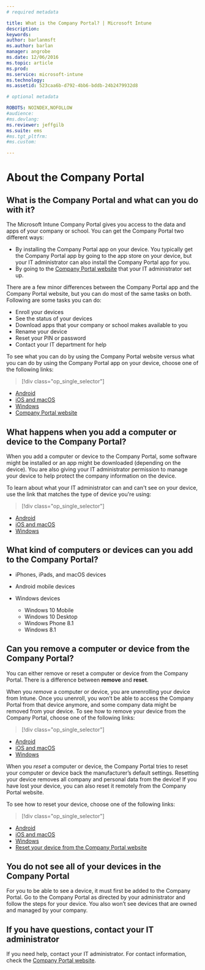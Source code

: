 ```yaml
---
# required metadata

title: What is the Company Portal? | Microsoft Intune
description:
keywords:
author: barlanmsftms.author: barlan
manager: angrobe
ms.date: 12/06/2016
ms.topic: article
ms.prod:
ms.service: microsoft-intune
ms.technology:
ms.assetid: 523caa6b-d792-4bb6-bddb-24b2479932d8

# optional metadata

ROBOTS: NOINDEX,NOFOLLOW
#audience:
#ms.devlang:
ms.reviewer: jeffgilb
ms.suite: ems
#ms.tgt_pltfrm:
#ms.custom:

---
```


# About the Company Portal

## What is the Company Portal and what can you do with it?
The Microsoft Intune Company Portal gives you access to the data and apps of your company or school. You can get the Company Portal two different ways:

- By installing the Company Portal app on your device. You typically get the Company Portal app by going to the app store on your device, but your IT administrator can also install the Company Portal app for you.
- By going to the [Company Portal website](http://portal.manage.microsoft.com) that your IT administrator set up.

There are a few minor differences between the Company Portal app and the Company Portal website, but you can do most of the same tasks on both. Following are some tasks you can do:

- Enroll your devices
- See the status of your devices
- Download apps that your company or school makes available to you
- Rename your device
- Reset your PIN or password
- Contact your IT department for help

To see what you can do by using the Company Portal website versus what you can do by using the Company Portal app on your device, choose one of the following links:

> [!div class="op_single_selector"]
- [Android](using-your-android-device-with-intune.md)
- [iOS and macOS](using-your-ios-or-mac-os-x-device-with-intune.md)
- [Windows](using-your-windows-device-with-intune.md)
- [Company Portal website](using-the-intune-company-portal-website.md)

## What happens when you add a computer or device to the Company Portal?
When you add a computer or device to the Company Portal, some software might be installed or an app might be downloaded (depending on the device).  You are also giving your IT administrator permission to manage your device to help protect the company information on the device.

To learn about what your IT administrator can and can't see on your device, use the link that matches the type of device you're using:

> [!div class="op_single_selector"]
- [Android](what-happens-if-you-install-the-company-portal-app-and-enroll-your-device-in-intune-android.md)
- [iOS and macOS](what-happens-if-you-install-the-company-portal-app-and-enroll-your-device-in-intune-ios.md)
- [Windows](what-can-your-it-administrator-see-when-you-enroll-your-device-in-intune-windows.md)

## What kind of computers or devices can you add to the Company Portal?

-   iPhones, iPads, and macOS devices

-   Android mobile devices

-   Windows devices
	-   Windows 10 Mobile
	-   Windows 10 Desktop
	-   Windows Phone 8.1
	-   Windows 8.1

## Can you remove a computer or device from the Company Portal?
You can either remove or reset a computer or device from the Company Portal. There is a difference between **remove** and **reset**.

When you *remove* a computer or device, you are unenrolling your device from Intune. Once you unenroll, you won’t be able to access the Company Portal from that device anymore, and some company data might be removed from your device. To see how to remove your device from the Company Portal, choose one of the following links:

> [!div class="op_single_selector"]
- [Android](unenroll-your-device-from-intune-android.md)
- [iOS and macOS](unenroll-your-device-from-intune-ios.md)
- [Windows](unenroll-your-device-from-intune-windows.md)

When you *reset* a computer or device, the Company Portal tries to reset your computer or device back the manufacturer’s default settings. Resetting your device removes all company and personal data from the device! If you have lost your device, you can also reset it remotely from the Company Portal website.

To see how to reset your device, choose one of the following links:

> [!div class="op_single_selector"]
- [Android](reset-erase-your-lost-or-stolen-device-android.md)
- [iOS and macOS](reset-erase-your-lost-or-stolen-device-ios.md)
- [Windows](reset-erase-your-lost-or-stolen-device-windows.md)
- [Reset your device from the Company Portal website](reset-your-device-cpwebsite.md)

## You do not see all of your devices in the Company Portal
For you to be able to see a device, it must first be added to the Company Portal. Go to the Company Portal as directed by your administrator and follow the steps for your device. You also won’t see devices that are owned and managed by your company.

## If you have questions, contact your IT administrator
If you need help, contact your IT administrator. For contact information, check the [Company Portal website](http://portal.manage.microsoft.com).
